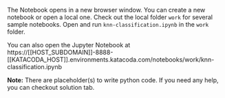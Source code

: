 The Notebook opens in a new browser window. You can create a new notebook or open a local one. Check out the local folder `work` for several sample notebooks. Open and run `knn-classification.ipynb` in the `work` folder.

You can also open the Jupyter Notebook at https://[[HOST_SUBDOMAIN]]-8888-[[KATACODA_HOST]].environments.katacoda.com/notebooks/work/knn-classification.ipynb

**Note:**
There are placeholder(s) to write python code. If you need any help, you can checkout solution tab.